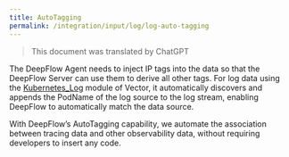 ```yaml
---
title: AutoTagging
permalink: /integration/input/log/log-auto-tagging
---
```


> This document was translated by ChatGPT

The DeepFlow Agent needs to inject IP tags into the data so that the DeepFlow Server can use them to derive all other tags. For log data using the [Kubernetes_Log](https://vector.dev/docs/reference/configuration/sources/kubernetes_logs/) module of Vector, it automatically discovers and appends the PodName of the log source to the log stream, enabling DeepFlow to automatically match the data source.

With DeepFlow’s AutoTagging capability, we automate the association between tracing data and other observability data, without requiring developers to insert any code.